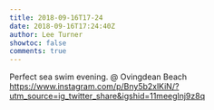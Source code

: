 ```yaml
---
title: 2018-09-16T17-24
date: 2018-09-16T17:24:40Z
author: Lee Turner
showtoc: false
comments: true
---
```


Perfect sea swim evening. @ Ovingdean Beach https://www.instagram.com/p/Bny5b2xlKiN/?utm_source=ig_twitter_share&igshid=11meeglnj9z8q

